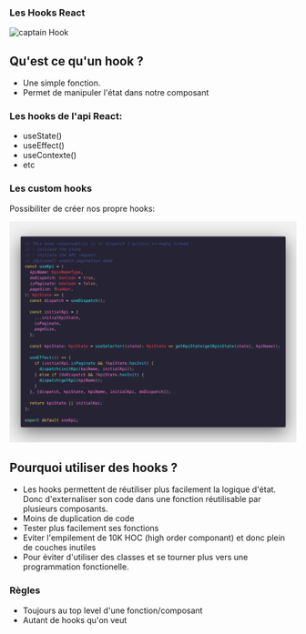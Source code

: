 ### Les Hooks React

![captain Hook](https://media1.tenor.com/images/9938e5ffd05dd0a931b6edb8981b4c82/tenor.gif?itemid=9697834)

## Qu'est ce qu'un hook ?

* Une simple fonction.
* Permet de manipuler l'état dans notre composant

### Les hooks de l'api React:
* useState()
* useEffect()
* useContexte()
* etc

### Les custom hooks

Possibiliter de créer nos propre hooks:

![custom hook](useKpi_hook.png)

## Pourquoi utiliser des hooks ?

* Les hooks permettent de réutiliser plus facilement la logique d'état.
Donc d'externaliser son code dans une fonction réutilisable par plusieurs composants.
* Moins de duplication de code
* Tester plus facilement ses fonctions
* Eviter l'empilement de 10K HOC (high order componant) et donc plein de couches inutiles
* Pour éviter d'utiliser des classes et se tourner plus vers une programmation fonctionelle.

### Règles

* Toujours au top level d'une fonction/composant
* Autant de hooks qu'on veut